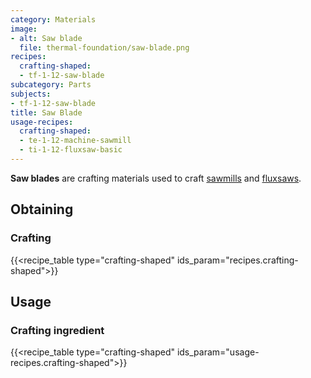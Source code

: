 ```yaml
---
category: Materials
image:
- alt: Saw blade
  file: thermal-foundation/saw-blade.png
recipes:
  crafting-shaped:
  - tf-1-12-saw-blade
subcategory: Parts
subjects:
- tf-1-12-saw-blade
title: Saw Blade
usage-recipes:
  crafting-shaped:
  - te-1-12-machine-sawmill
  - ti-1-12-fluxsaw-basic
---
```


**Saw blades** are crafting materials used to craft [sawmills](../../thermal-expansion/sawmill/)
and [fluxsaws](../../thermal-innovation/fluxsaw/).


Obtaining
---------

### Crafting
{{<recipe_table type="crafting-shaped" ids_param="recipes.crafting-shaped">}}


Usage
-----

### Crafting ingredient
{{<recipe_table type="crafting-shaped" ids_param="usage-recipes.crafting-shaped">}}
